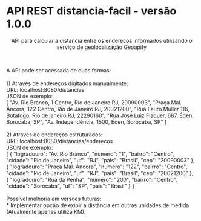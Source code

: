 # API REST distancia-facil - versão 1.0.0
<p align="center">API para calcular a distancia entre os enderecos informados utilizando o serviço de geolocalização Geoapify</p>
<br />
<p>A API pode ser acessada de duas formas:<br/><br/>
1) Através de endereços digitados manualmente:<br/>
URL: localhost:8080/distancias<br/>
JSON de exemplo:<br/>
[
    "Av. Rio Branco, 1 Centro, Rio de Janeiro RJ, 20090003", 
    "Praça Mal. Âncora, 122 Centro, Rio de Janeiro RJ, 20021200", 
    "Rua Lauro Muller 116, Botafogo, Rio de janeiro,RJ, 22290160",
    "Rua Jose Luiz Flaquer, 687, Éden, Sorocaba, SP",
    "Av. Independência, 1500, Éden, Sorocaba, SP"
]<br/><br/> 
2) Através de endereços estruturados:<br/>
URL: localhost:8080/distancias/enderecos<br/>
JSON de exemplo:<br/>
[
    {
        "logradouro": "Av. Rio Branco",
        "numero": "1",
        "bairro": "Centro",
        "cidade": "Rio de Janeiro",
        "uf": "RJ",
        "pais": "Brasil",
        "cep": "20090003"
    },
    {
        "logradouro": "Praça Mal. Âncora",
        "numero": "122",
        "bairro": "Centro",
        "cidade": "Rio de Janeiro",
        "uf": "RJ",
        "pais": "Brasil",
        "cep": "20021200"
    },
    {
        "logradouro": "Rua da Penha",
        "numero": "200",
        "bairro": "Centro",
        "cidade": "Sorocaba",
        "uf": "SP",
        "pais": "Brasil"
    }
]
<br/><br/>
Possível melhoria em versões futuras:<br/>
* Implementar opção de exibir a distância em outras unidades de medida (Atualmente apenas utiliza KM).
